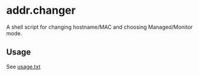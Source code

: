 # addr.changer
A shell script for changing hostname/MAC and choosing Managed/Monitor mode.

## Usage
See [usage.txt](https://github.com/mrHeavenli/addr.changer/blob/main/usage.txt)

